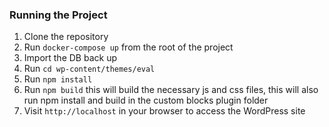 ### Running the Project

1. Clone the repository
2. Run `docker-compose up` from the root of the project
3. Import the DB back up
4. Run `cd wp-content/themes/eval`
5. Run `npm install`
6. Run `npm build` this will build the necessary js and css files, this will also run npm install and build in the custom blocks plugin folder
7. Visit `http://localhost` in your browser to access the WordPress site
